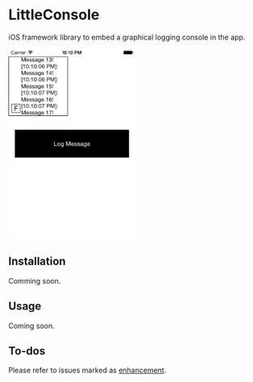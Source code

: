 
# LittleConsole

iOS framework library to embed a graphical logging console in the app.

<img src="https://raw.githubusercontent.com/Cananito/LittleConsole/master/Screenshots/CustomSize.png" width="50%" height="50%">

## Installation

Comming soon.

## Usage

Coming soon.

## To-dos

Please refer to issues marked as [enhancement](https://github.com/Cananito/LittleConsole/issues?q=is%3Aopen+is%3Aissue+label%3Aenhancement).
